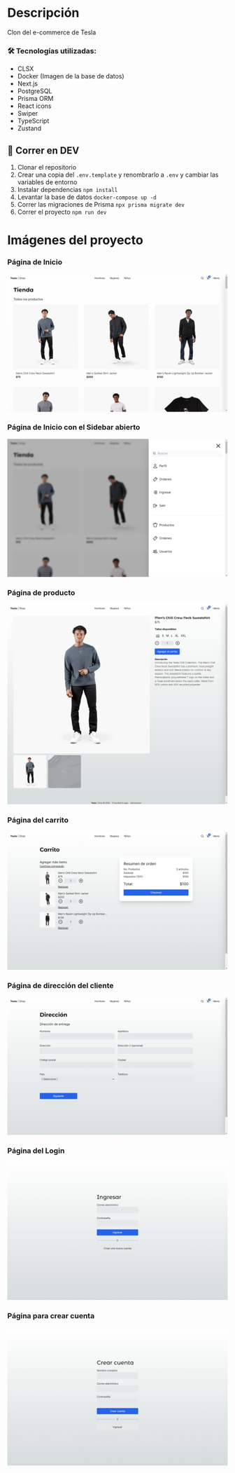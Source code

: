 # Descripción

Clon del e-commerce de Tesla

### 🛠️ Tecnologías utilizadas:

- CLSX
- Docker (Imagen de la base de datos)
- Next.js
- PostgreSQL
- Prisma ORM
- React icons
- Swiper
- TypeScript
- Zustand

## 🚀 Correr en DEV

1. Clonar el repositorio
2. Crear una copia del ```.env.template``` y renombrarlo a ```.env``` y cambiar las variables de entorno
3. Instalar dependencias ```npm install```
4. Levantar la base de datos ```docker-compose up -d```
5. Correr las migraciones de Prisma ```npx prisma migrate dev```
6. Correr el proyecto ```npm run dev```


# Imágenes del proyecto

### Página de Inicio
![Página de Inicio del e-commerce](resourses/inicio.jpeg)

### Página de Inicio con el Sidebar abierto
![Página de Inicio con el Sidebar abierto](resourses/inicio_sidebar_abierto.jpeg)

### Página de producto
![Página de producto](resourses/producto.jpeg)

### Página del carrito
![Página del carrito](resourses/carrito.jpeg)

### Página de dirección del cliente
![Página de dirección del cliente](resourses/direccion.jpeg)

### Página del Login
![Página del Login](resourses/ingresar.jpeg)

### Página para crear cuenta
![Página de dirección del cliente](resourses/crear_cuenta.jpeg)